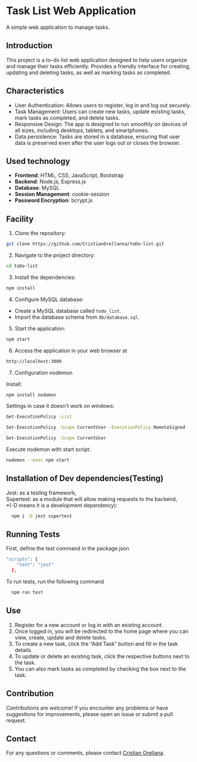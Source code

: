 # Task List Web Application

A simple web application to manage tasks.

## Introduction

This project is a to-do list web application designed to help users organize and manage their tasks efficiently. Provides a friendly interface for creating, updating and deleting tasks, as well as marking tasks as completed.

## Characteristics

- User Authentication: Allows users to register, log in and log out securely.
- Task Management: Users can create new tasks, update existing tasks, mark tasks as completed, and delete tasks.
- Responsive Design: The app is designed to run smoothly on devices of all sizes, including desktops, tablets, and smartphones.
- Data persistence: Tasks are stored in a database, ensuring that user data is preserved even after the user logs out or closes the browser.

## Used technology

- **Frontend**: HTML, CSS, JavaScript, Bootstrap
- **Backend**: Node.js, Express.js
- **Database**: MySQL
- **Session Management**: cookie-session
- **Password Encryption**: bcrypt.js

## Facility

1. Clone the repository:

```bash
git clone https://github.com/CristianOrellanna/toDo-list.git
```

2. Navigate to the project directory:

```bash
cd toDo-list
```

3. Install the dependencies:

```bash
npm install
```

4. Configure MySQL database:

- Create a MySQL database called `todo_list`.
- Import the database schema from `db/database.sql`.


5. Start the application:

```bash
npm start
```

6. Access the application in your web browser at

```bash
http://localhost:3000
```

7. Configuration nodemon

Install: 
```bash
npm install nodemon
```

Settings in case it doesn't work on windows:  
```bash
Get-ExecutionPolicy -List
```
```bash
Set-ExecutionPolicy -Scope CurrentUser -ExecutionPolicy RemoteSigned
```
```bash
Get-ExecutionPolicy -Scope CurrentUser
```

Execute nodemon with start script:
```bash
nodemon --exec npm start
```

## Installation of Dev dependencies(Testing)

Jest: as a testing framework,</br>
Supertest: as a module that will allow making requests to the backend,</br>
*(-D means it is a development dependency):
```bash
  npm i -D jest supertest
```
    
## Running Tests

First, define the test command in the package.json

```bash
"scripts": {
    "test": "jest"
  },
```

To run tests, run the following command
```bash
  npm run test
```

## Use

1. Register for a new account or log in with an existing account.
2. Once logged in, you will be redirected to the home page where you can view, create, update and delete tasks.
3. To create a new task, click the “Add Task” button and fill in the task details.
4. To update or delete an existing task, click the respective buttons next to the task.
5. You can also mark tasks as completed by checking the box next to the task.

## Contribution

Contributions are welcome! If you encounter any problems or have suggestions for improvements, please open an issue or submit a pull request.

## Contact

For any questions or comments, please contact [Cristian Orellana](https://github.com/CristianOrellanna).

